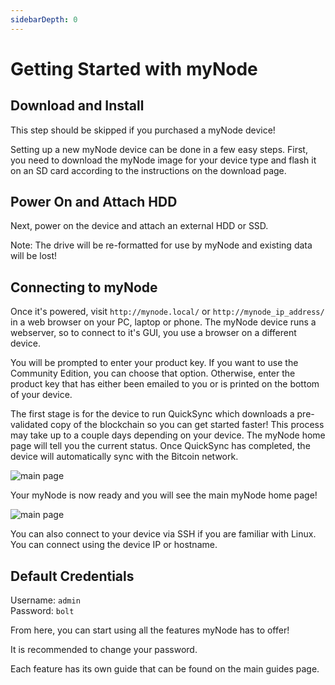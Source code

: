 ```yaml
---
sidebarDepth: 0
---
```


# Getting Started with myNode

## Download and Install

This step should be skipped if you purchased a myNode device!

Setting up a new myNode device can be done in a few easy steps. First, you need to download the myNode image for your device type and flash it on an SD card according to the instructions on the download page.

## Power On and Attach HDD

Next, power on the device and attach an external HDD or SSD.

Note: The drive will be re-formatted for use by myNode and existing data will be lost!

## Connecting to myNode

Once it's powered, visit `http://mynode.local/` or `http://mynode_ip_address/` in a web browser on your PC, laptop or phone. The myNode device runs a webserver, so to connect to it's GUI, you use a browser on a different device.

You will be prompted to enter your product key. If you want to use the Community Edition, you can choose that option. Otherwise, enter the product key that has either been emailed to you or is printed on the bottom of your device.

The first stage is for the device to run QuickSync which downloads a pre-validated copy of the blockchain so you can get started faster! This process may take up to a couple days depending on your device. The myNode home page will tell you the current status. Once QuickSync has completed, the device will automatically sync with the Bitcoin network.

![main page](/mynode-docs-vuepress-mockup/images/getting-started/gs1.png)

Your myNode is now ready and you will see the main myNode home page!

![main page](/mynode-docs-vuepress-mockup/images/getting-started/gs2.png)

You can also connect to your device via SSH if you are familiar with Linux. You can connect using the device IP or hostname.

## Default Credentials

Username: `admin`  
Password: `bolt`

From here, you can start using all the features myNode has to offer!

It is recommended to change your password.

Each feature has its own guide that can be found on the main guides page.